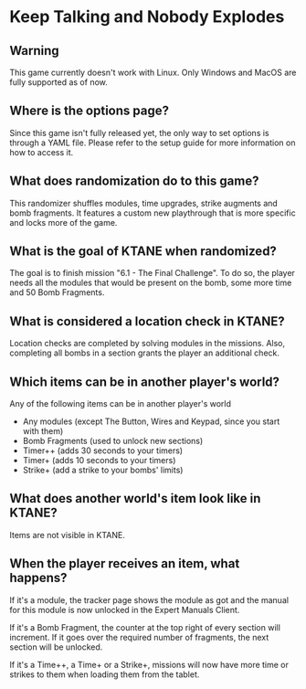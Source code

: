 # Keep Talking and Nobody Explodes

## Warning

This game currently doesn't work with Linux. Only Windows and MacOS are fully supported as of now.

## Where is the options page?

Since this game isn't fully released yet, the only way to set options is through a YAML file. Please refer to the setup 
guide for more information on how to access it.

## What does randomization do to this game?

This randomizer shuffles modules, time upgrades, strike augments and bomb fragments. It features a custom new 
playthrough that is more specific and locks more of the game. 

## What is the goal of KTANE when randomized?

The goal is to finish mission "6.1 - The Final Challenge". To do so, the player needs all the modules that would be 
present on the bomb, some more time and 50 Bomb Fragments.

## What is considered a location check in KTANE?

Location checks are completed by solving modules in the missions. Also, completing all bombs in a section grants the 
player an additional check.

## Which items can be in another player's world?

Any of the following items can be in another player's world
 - Any modules (except The Button, Wires and Keypad, since you start with them)
 - Bomb Fragments (used to unlock new sections)
 - Timer++ (adds 30 seconds to your timers)
 - Timer+ (adds 10 seconds to your timers)
 - Strike+ (add a strike to your bombs' limits)

## What does another world's item look like in KTANE?

Items are not visible in KTANE.

## When the player receives an item, what happens?

If it's a module, the tracker page shows the module as got and the manual for this module is now unlocked in the Expert 
Manuals Client.

If it's a Bomb Fragment, the counter at the top right of every section will increment. If it goes over the required 
number of fragments, the next section will be unlocked.

If it's a Time++, a Time+ or a Strike+, missions will now have more time or strikes to them when loading them from the 
tablet.
